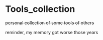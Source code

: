 # Tools_collection

~~personal collection of some tools of others~~

reminder, my memory got worse those years
